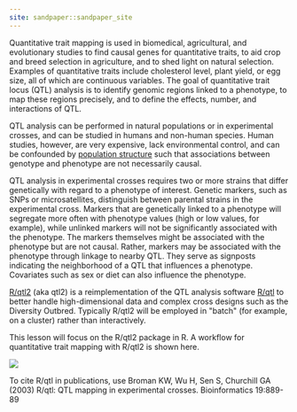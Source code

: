 ```yaml
---
site: sandpaper::sandpaper_site
---
```


Quantitative trait mapping is used in biomedical, agricultural, and evolutionary
studies to find causal genes for quantitative traits, to aid crop and breed 
selection in agriculture, and to shed light on natural selection. Examples of 
quantitative traits include cholesterol level, plant yield, or egg size, all of 
which are continuous variables. The goal of quantitative trait locus (QTL) 
analysis is to identify genomic regions linked to a phenotype, to map these 
regions precisely, and to define the effects, number, and interactions of QTL.

QTL analysis can be performed in natural populations or in experimental crosses, 
and can be studied in humans and non-human species. Human studies, however, are 
very expensive, lack environmental control, and can be confounded by [population structure](https://en.wikipedia.org/wiki/Population_stratification) such that 
associations between genotype and phenotype  are not necessarily causal.

QTL analysis in experimental crosses requires two or more strains that differ 
genetically with regard to a phenotype of interest. Genetic markers, such as 
SNPs or microsatellites, distinguish between parental strains in the 
experimental cross. Markers that are genetically linked to a phenotype will 
segregate more often with phenotype values (high or low values, for example), 
while unlinked markers will not be significantly associated with the phenotype.
The markers themselves might be associated with the phenotype but are not 
causal. Rather, markers may be associated with the phenotype through linkage to
nearby QTL. They serve as signposts indicating the neighborhood of a QTL that 
influences a phenotype. Covariates such as sex or diet can also influence the 
phenotype.

[R/qtl2](http://kbroman.org/qtl2) (aka qtl2) is a reimplementation of the QTL 
analysis software [R/qtl](http://rqtl.org) to better handle high-dimensional 
data and complex cross designs such as the Diversity Outbred. Typically R/qtl2 
will be employed in "batch" (for example, on a cluster) rather than 
interactively. 

This lesson will focus on the R/qtl2 package in R. A workflow for quantitative 
trait mapping with R/qtl2 is shown here.

![](../fig/mapping-workflow.png)

To cite R/qtl in publications, use
Broman KW, Wu H, Sen S, Churchill GA (2003) R/qtl: QTL mapping
in experimental crosses. Bioinformatics 19:889-89